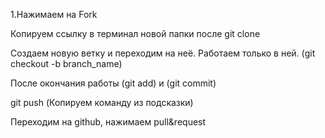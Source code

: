 1.Нажимаем на Fork

Копируем ссылку в терминал новой папки после git clone

Создаем новую ветку и переходим на неё. Работаем только в ней. (git checkout -b branch_name)

После окончания работы (git add) и (git commit)

git push (Копируем команду из подсказки)

Переходим на github, нажимаем pull&request